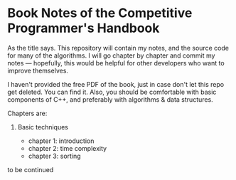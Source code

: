 # Book Notes of the Competitive Programmer's Handbook

As the title says. This repository will contain my notes, and the source code for many of the algorithms. I will go chapter by chapter and commit my notes — hopefully, this would be helpful for other developers who want to improve themselves.

I haven't provided the free PDF of the book, just in case don't let this repo get deleted. You can find it. Also, you should be comfortable with basic components of C++, and preferably with algorithms & data structures.

Chapters are:

1. Basic techniques

    - chapter 1: introduction
    - chapter 2: time complexity
    - chapter 3: sorting

to be continued
